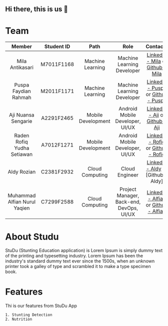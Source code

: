 ## Hi there, this is us 👋

# Team
|         Member                | Student ID |        Path        |                Role                        |                           Contacts                        |
| :--------------------:        | :--------: | :----------------: | :----------------------------------------: | :--------------------------------------------------------------------------------------------------------: |
|  Mila Antikasari              | M7011F1168 |  Machine Learning  |         Machine Learning Developer         |      [LinkedIn - Mila] or [Github - Mila]        |
|  Puspa Faydian Rahmah         | M2011F1171 |  Machine Learning  |         Machine Learning Developer         |      [LinkedIn - Puspa] or [Github - Puspa]      |
|  Aji Nuansa Sengarie          | A2291F2465 | Mobile Development |       Android Mobile Developer, UI/UX      |        [LinkedIn - Aji] or [Github - Aji]        |
|  Raden Rofiq Yudha Setiawan   | A7012F1271 | Mobile Development |       Android Mobile Developer, UI/UX      |      [LinkedIn - Rofiq] or [Github - Rofiq]      |
|  Aldy Rozian                  | C2381F2932 |  Cloud Computing   |               Cloud Engineer               |      [LinkedIn - Aldy] or [Github - Aldy]        |
|  Muhammad Alfian Nurul Yaqien | C7299F2588 |  Cloud Computing   |  Project Manager, Back-end, DevOps, UI/UX  |      [LinkedIn - Alfian] or [Github - Alfian]    |

# About Studu
StuDu (Stunting Education application) is Lorem Ipsum is simply dummy text of the printing and typesetting industry. Lorem Ipsum has been the industry's standard dummy text ever since the 1500s, when an unknown printer took a galley of type and scrambled it to make a type specimen book.

# Features
Thi is our features from StuDu App

```
1. Stunting Detection
2. Nutrition
```

<!-- Linked In -->
[Linkedin - Mila]: https://www.linkedin.com/in/milaantikaaas/
[LinkedIn - Puspa]: https://www.linkedin.com/in/nevindraa/
[Linkedin - Aji]: https://www.linkedin.com/in/ansengarie/
[Linkedin - Rofiq]: https://www.linkedin.com/in/raden-rofiq-yudha-setyawan-709bb3192/
[Linkedin - Aldy]: https://www.linkedin.com/in/cloudsecledy/
[Linkedin - Alfian]: https://www.linkedin.com/in/sekar-larasati/

<!-- Linked In -->
[Github - Mila]: https://github.com/nevindra
[Github - Puspa]: https://github.com/sahirrrr
[Github - Aji]: https://github.com/ansengarie
[Github - Rofiq]: https://github.com/rofiqyudha
[Github - Alfian]: https://github.com/sekarlm
